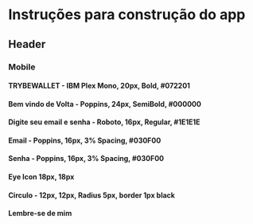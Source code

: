 # Instruções para construção do app


## Header
### Mobile
#### TRYBEWALLET - IBM Plex Mono, 20px, Bold, #072201
#### Bem vindo de Volta - Poppins, 24px, SemiBold, #000000
#### Digite seu email e senha - Roboto, 16px, Regular, #1E1E1E
#### Email - Poppins, 16px, 3% Spacing, #030F00
#### Senha - Poppins, 16px, 3% Spacing, #030F00
#### Eye Icon 18px, 18px
#### Circulo - 12px, 12px, Radius 5px, border 1px black
#### Lembre-se de mim
